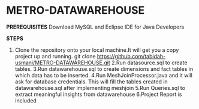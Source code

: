 # METRO-DATAWAREHOUSE

**PREREQUISITES**
Download MySQL and Eclipse IDE for Java Developers

**STEPS**
1. Clone the repository onto your local machine.It will get you a copy project up and running.
git clone https://github.com/tabidah-usmani/METRO-DATAWAREHOUSE.git
2.Run datasource.sql to create tables.
3.Run datawarehouse.sql to create dimensions and fact tables in which data has to be inserted.
4.Run MeshJoinProcessor.java and it will ask for database credentials. This will fill the tables created in datawarehouse.sql after implementing meshjoin
5.Run Queries.sql to extract meaningful insights from datawarehouse
6.Project Report is included

